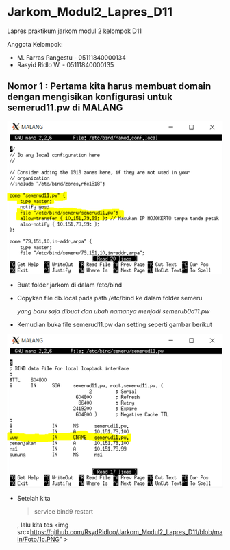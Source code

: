 # Jarkom_Modul2_Lapres_D11
Lapres praktikum jarkom modul 2 kelompok D11

Anggota Kelompok:
- M. Farras Pangestu - 05111840000134
- Rasyid Ridlo W. - 05111840000135

## Nomor 1 : Pertama kita harus membuat domain dengan mengisikan konfigurasi untuk semerud11.pw di MALANG 
  
   <img src="https://github.com/RsydRidloo/Jarkom_Modul2_Lapres_D11/blob/main/Foto/1a.PNG" >
   
   - Buat folder jarkom di dalam /etc/bind
   - Copykan file db.local pada path /etc/bind ke dalam folder semeru

        *yang baru saja dibuat dan ubah namanya menjadi semerub0d11.pw*

   - Kemudian buka file semerud11.pw dan setting seperti gambar berikut
   <img src="https://github.com/RsydRidloo/Jarkom_Modul2_Lapres_D11/blob/main/Foto/2a.PNG" >
   
   - Setelah kita <blockquote>service bind9 restart</blockquote> , lalu kita tes
   <img src=https://github.com/RsydRidloo/Jarkom_Modul2_Lapres_D11/blob/main/Foto/1c.PNG" >
   
   
   

   
   
   
   
